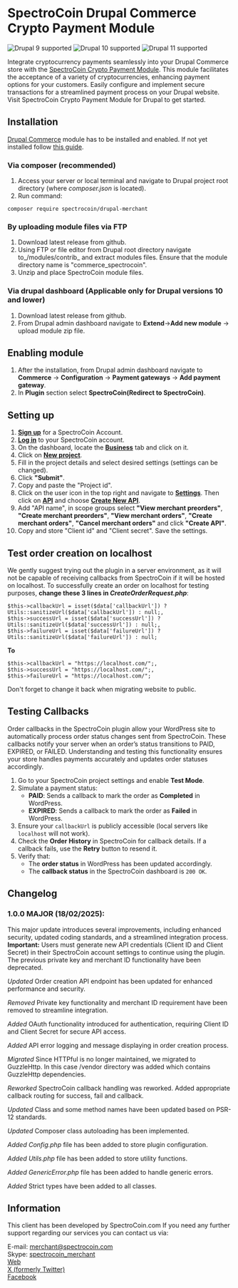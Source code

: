 # SpectroCoin Drupal Commerce Crypto Payment Module

![Drupal 9 supported](https://img.shields.io/badge/Drupal-9.x-blue?logo=drupal&style=flat)
![Drupal 10 supported](https://img.shields.io/badge/Drupal-10.x-blue?logo=drupal&style=flat)
![Drupal 11 supported](https://img.shields.io/badge/Drupal-11.x-blue?logo=drupal&style=flat)

Integrate cryptocurrency payments seamlessly into your Drupal Commerce store with the [SpectroCoin Crypto Payment Module](https://spectrocoin.com/en/plugins/accept-bitcoin-Drupal.html). This module facilitates the acceptance of a variety of cryptocurrencies, enhancing payment options for your customers. Easily configure and implement secure transactions for a streamlined payment process on your Drupal website. Visit SpectroCoin Crypto Payment Module for Drupal to get started.

## Installation

[Drupal Commerce](https://www.drupal.org/project/commerce) module has to be installed and enabled. If not yet installed follow [this guide](https://docs.drupalcommerce.org/v2/installation/#requirements).

### Via composer (recommended)

1. Access your server or local terminal and navigate to Drupal project root directory (where _composer.json_ is located).
2. Run command:
```
composer require spectrocoin/drupal-merchant
```

### By uploading module files via FTP

1. Download latest release from github.
2. Using FTP or file editor from Drupal root directory navigate to_/modules/contrib_ and extract modules files. Ensure that the module directory name is "commerce_spectrocoin".
3. Unzip and place SpectroCoin module files.

### Via drupal dashboard (Applicable only for Drupal versions 10 and lower)

1. Download latest release from github.
2. From Drupal admin dashboard navigate to __Extend__->__Add new module__ -> upload module zip file.

## Enabling module

1. After the installation, from Drupal admin dashboard navigate to __Commerce__ -> __Configuration__ -> __Payment gateways__ -> __Add payment gateway__.
2. In __Plugin__ section select __SpectroCoin(Redirect to SpectroCoin)__.

## Setting up

1. **[Sign up](https://auth.spectrocoin.com/signup)** for a SpectroCoin Account.
2. **[Log in](https://auth.spectrocoin.com/login)** to your SpectroCoin account.
3. On the dashboard, locate the **[Business](https://spectrocoin.com/en/merchants/projects)** tab and click on it.
4. Click on **[New project](https://spectrocoin.com/en/merchants/projects/new)**.
5. Fill in the project details and select desired settings (settings can be changed).
6. Click **"Submit"**.
7. Copy and paste the "Project id".
8. Click on the user icon in the top right and navigate to **[Settings](https://test.spectrocoin.com/en/settings/)**. Then click on **[API](https://test.spectrocoin.com/en/settings/api)** and choose **[Create New API](https://test.spectrocoin.com/en/settings/api/create)**.
9. Add "API name", in scope groups select **"View merchant preorders"**, **"Create merchant preorders"**, **"View merchant orders"**, **"Create merchant orders"**, **"Cancel merchant orders"** and click **"Create API"**.
10. Copy and store "Client id" and "Client secret". Save the settings.

## Test order creation on localhost

We gently suggest trying out the plugin in a server environment, as it will not be capable of receiving callbacks from SpectroCoin if it will be hosted on localhost. To successfully create an order on localhost for testing purposes, __change these 3 lines in <em>CreateOrderRequest.php</em>__:

```
$this->callbackUrl = isset($data['callbackUrl']) ? Utils::sanitizeUrl($data['callbackUrl']) : null;,
$this->successUrl = isset($data['successUrl']) ? Utils::sanitizeUrl($data['successUrl']) : null;,
$this->failureUrl = isset($data['failureUrl']) ? Utils::sanitizeUrl($data['failureUrl']) : null;
```
__To__

```
$this->callbackUrl = "https://localhost.com/";,
$this->successUrl = "https://localhost.com/";,
$this->failureUrl = "https://localhost.com/";
```
Don't forget to change it back when migrating website to public.

## Testing Callbacks

Order callbacks in the SpectroCoin plugin allow your WordPress site to automatically process order status changes sent from SpectroCoin. These callbacks notify your server when an order’s status transitions to PAID, EXPIRED, or FAILED. Understanding and testing this functionality ensures your store handles payments accurately and updates order statuses accordingly.
 
1. Go to your SpectroCoin project settings and enable **Test Mode**.
2. Simulate a payment status:
   - **PAID**: Sends a callback to mark the order as **Completed** in WordPress.
   - **EXPIRED**: Sends a callback to mark the order as **Failed** in WordPress.
3. Ensure your `callbackUrl` is publicly accessible (local servers like `localhost` will not work).
4. Check the **Order History** in SpectroCoin for callback details. If a callback fails, use the **Retry** button to resend it.
5. Verify that:
   - The **order status** in WordPress has been updated accordingly.
   - The **callback status** in the SpectroCoin dashboard is `200 OK`.

## Changelog

### 1.0.0 MAJOR (18/02/2025):

This major update introduces several improvements, including enhanced security, updated coding standards, and a streamlined integration process. **Important:** Users must generate new API credentials (Client ID and Client Secret) in their SpectroCoin account settings to continue using the plugin. The previous private key and merchant ID functionality have been deprecated.

_Updated_ Order creation API endpoint has been updated for enhanced performance and security.

_Removed_ Private key functionality and merchant ID requirement have been removed to streamline integration.

_Added_ OAuth functionality introduced for authentication, requiring Client ID and Client Secret for secure API access.

_Added_ API error logging and message displaying in order creation process.

_Migrated_ Since HTTPful is no longer maintained, we migrated to GuzzleHttp. In this case /vendor directory was added which contains GuzzleHttp dependencies.

_Reworked_ SpectroCoin callback handling was reworked. Added appropriate callback routing for success, fail and callback.

_Updated_ Class and some method names have been updated based on PSR-12 standards.

_Updated_ Composer class autoloading has been implemented.

_Added_ _Config.php_ file has been added to store plugin configuration.

_Added_ _Utils.php_ file has been added to store utility functions.

_Added_ _GenericError.php_ file has been added to handle generic errors.

_Added_ Strict types have been added to all classes.

## Information

This client has been developed by SpectroCoin.com If you need any further support regarding our services you can contact us via:

E-mail: merchant@spectrocoin.com </br>
Skype: [spectrocoin_merchant](https://join.skype.com/invite/iyXHU7o08KkW) </br>
[Web](https://spectrocoin.com) </br>
[X (formerly Twitter)](https://twitter.com/spectrocoin) </br>
[Facebook](https://www.facebook.com/spectrocoin/)
